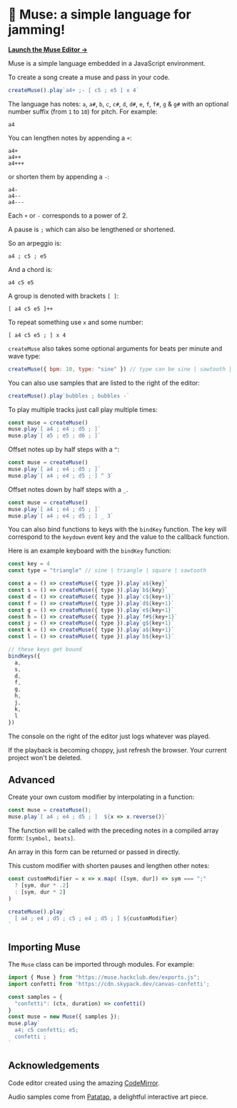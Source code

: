# 🎸 Muse: a simple language for jamming!

**[Launch the Muse Editor →](https://hackclub.github.io/muse/)**

Muse is a simple language embedded in a JavaScript environment.

To create a song create a muse and pass in your code.

```js
createMuse().play`a4+ ;- [ c5 ; e5 ] x 4`
```

The language has notes: `a`, `a#`, `b`, `c`, `c#`, `d`, `d#`, `e`, `f`, `f#`, `g` & `g#`  with an optional number suffix (from `1` to `10`) for pitch. For example:

```
a4
```

You can lengthen notes by appending a `+`:

```
a4+
a4++
a4+++
```

or shorten them by appending a `-`:

```
a4-
a4--
a4---
```

Each `+` or `-` corresponds to a power of 2.

A pause is `;` which can also be lengthened or shortened.

So an arpeggio is:

```
a4 ; c5 ; e5
```

And a chord is:

```
a4 c5 e5
```

A group is denoted with brackets `[ ]`:

```
[ a4 c5 e5 ]++
```

To repeat something use `x` and some number:

```
[ a4 c5 e5 ; ] x 4
```

`createMuse` also takes some optional arguments for beats per minute and wave type:

```js
createMuse({ bpm: 10, type: "sine" }) // type can be sine | sawtooth | triangle | square
```

You can also use samples that are listed to the right of the editor:

```js
createMuse().play`bubbles ; bubbles -`
```

To play multiple tracks just call play multiple times:

```js
const muse = createMuse()
muse.play`[ a4 ; e4 ; d5 ; ]`
muse.play`[ a5 ; e5 ; d6 ; ]`
```

Offset notes up by half steps with a `^`:

```js
const muse = createMuse()
muse.play`[ a4 ; e4 ; d5 ; ]`
muse.play`[ a4 ; e4 ; d5 ; ] ^ 3`
```

Offset notes down by half steps with a `_`.

```js
const muse = createMuse()
muse.play`[ a4 ; e4 ; d5 ; ]`
muse.play`[ a4 ; e4 ; d5 ; ] _ 3`
```

You can also bind functions to keys with the `bindKey` function. The key will correspond to the `keydown` event key and the value to the callback function.

Here is an example keyboard with the `bindKey` function:

```js
const key = 4
const type = "triangle" // sine | triangle | square | sawtooth

const a = () => createMuse({ type }).play`a${key}`
const s = () => createMuse({ type }).play`b${key}`
const d = () => createMuse({ type }).play`c${key+1}`
const f = () => createMuse({ type }).play`d${key+1}`
const g = () => createMuse({ type }).play`e${key+1}`
const h = () => createMuse({ type }).play`f#${key+1}`
const j = () => createMuse({ type }).play`g${key+1}`
const k = () => createMuse({ type }).play`a${key+1}`
const l = () => createMuse({ type }).play`b${key+1}`

// these keys get bound
bindKeys({ 
  a, 
  s, 
  d, 
  f, 
  g, 
  h, 
  j, 
  k, 
  l 
})
```

The console on the right of the editor just logs whatever was played.

If the playback is becoming choppy, just refresh the browser. Your current project won't be deleted. 


## Advanced

Create your own custom modifier by interpolating in a function:

```js
const muse = createMuse();
muse.play`[ a4 ; e4 ; d5 ; ]  ${x => x.reverse()}`
```

The function will be called with the preceding notes in a compiled array form: `[symbol, beats]`.

An array in this form can be returned or passed in directly.

This custom modifier with shorten pauses and lengthen other notes:

```js
const customModifier = x => x.map( ([sym, dur]) => sym === ";" 
  ? [sym, dur * .2] 
  : [sym, dur * 2]
)

createMuse().play`
  [ a4 ; e4 ; d5 ; c5 ; e4 ; d5 ; ] ${customModifier}
`
```

## Importing Muse

The `Muse` class can be imported through modules. For example:

```js
import { Muse } from "https://muse.hackclub.dev/exports.js";
import confetti from 'https://cdn.skypack.dev/canvas-confetti';

const samples = {
  "confetti": (ctx, duration) => confetti()
}
const muse = new Muse({ samples });
muse.play`
  a4; c5 confetti; e5;
  confetti ;
`
```

## Acknowledgements

Code editor created using the amazing [CodeMirror](https://codemirror.net/).

Audio samples come from [Patatap](https://www.patatap.com/), a delightful interactive art piece.
